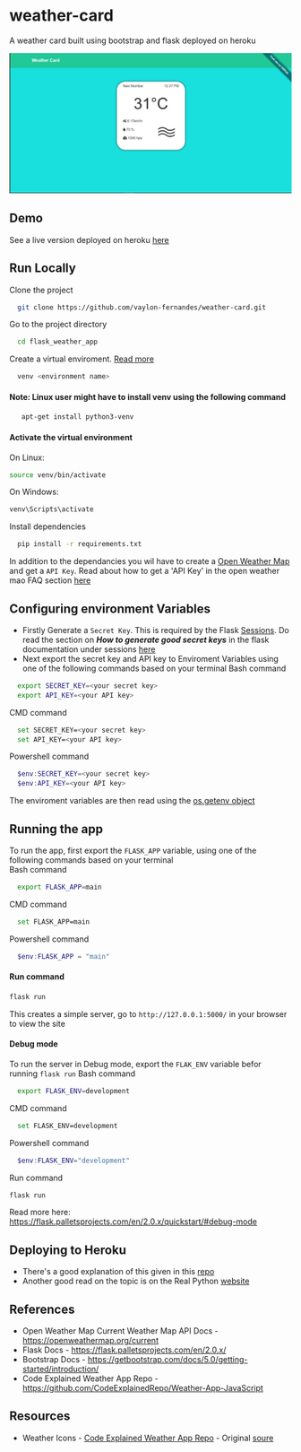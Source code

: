 # weather-card
A weather card built using bootstrap and flask deployed on heroku


![App image](/images/weather_card_image.jpg)

## Demo

See a live version deployed on heroku [here](https://flaskweathercard.herokuapp.com/)

## Run Locally

Clone the project

```bash
  git clone https://github.com/vaylon-fernandes/weather-card.git
```

Go to the project directory

```bash
  cd flask_weather_app
```
Create a virtual enviroment. [Read more](https://realpython.com/python-virtual-environments-a-primer/)
```bash 
  venv <environment name>
```
#### Note: Linux user might have to install venv using the following command

```bash
   apt-get install python3-venv
```
#### Activate the virtual environment 
On Linux:
```bash 
source venv/bin/activate
```
On Windows:
```bash
venv\Scripts\activate
```
Install dependencies

```bash
  pip install -r requirements.txt
```
In addition to the dependancies you wil have to create a [Open Weather Map](https://openweathermap.org/) and get a `API Key`. Read about how to get a 'API Key' in the open weather mao FAQ section [here](https://openweathermap.org/faq)

## Configuring environment Variables
- Firstly Generate a `Secret Key`. This is required by the Flask [Sessions](https://flask.palletsprojects.com/en/2.0.x/quickstart/#sessions). 
Do read the section on  ***How to generate good secret keys***  in the flask documentation under 
sessions [here](https://flask.palletsprojects.com/en/2.0.x/quickstart/#sessions)
- Next export the secret key and API key to Enviroment Variables using one of the following commands based on your terminal
Bash command 
```bash
  export SECRET_KEY=<your secret key>
  export API_KEY=<your API key>
```
CMD command
```bash
  set SECRET_KEY=<your secret key>
  set API_KEY=<your API key>
```
Powershell command
```powershell
  $env:SECRET_KEY=<your secret key>
  $env:API_KEY=<your API key>
```
The enviroment variables are then read using the [os.getenv object](https://www.geeksforgeeks.org/python-os-getenv-method/)
## Running the app 
To run the app, first export the `FLASK_APP` variable, using one of the following commands based on your terminal<br>
Bash command 
```bash
  export FLASK_APP=main
```
CMD command
```bash
  set FLASK_APP=main
```
Powershell command
```powershell
  $env:FLASK_APP = "main"
```


#### Run command
```bash
flask run
```
This creates a simple server, go to `http://127.0.0.1:5000/` in your browser to view the site <br>
#### Debug mode 
To run the server in Debug mode, export the `FLAK_ENV` variable befor running `flask run`
Bash command 
```bash
  export FLASK_ENV=development
```
CMD command
```bash
  set FLASK_ENV=development
```
Powershell command
```powershell
  $env:FLASK_ENV="development"
```
Run command
```bash
flask run
```
Read more here: https://flask.palletsprojects.com/en/2.0.x/quickstart/#debug-mode

## Deploying to Heroku
- There's a good explanation of this given in this [repo](https://github.com/MirelaI/flask_heroku_example)
- Another good read on the topic is on the Real Python [website](https://realpython.com/flask-by-example-part-1-project-setup/) 

## References
- Open Weather Map Current Weather Map API Docs - https://openweathermap.org/current
- Flask Docs - https://flask.palletsprojects.com/en/2.0.x/
- Bootstrap Docs - https://getbootstrap.com/docs/5.0/getting-started/introduction/
- Code Explained Weather App Repo - https://github.com/CodeExplainedRepo/Weather-App-JavaScript
## Resources 
- Weather Icons - [Code Explained Weather App Repo](https://github.com/CodeExplainedRepo/Weather-App-JavaScript/tree/master/icons) - Original [soure](https://github.com/manifestinteractive/weather-underground-icons) 
